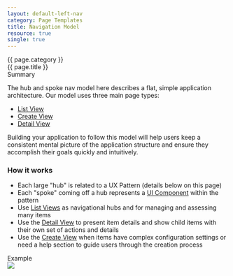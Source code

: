 ```yaml
---
layout: default-left-nav
category: Page Templates
title: Navigation Model
resource: true
single: true
---
```

<div class="rs-detail-header">
  <div class="rs-detail-header-subtitle">{{ page.category }}</div>
  <div class="rs-detail-header-title">{{ page.title }}</div>
</div>
<div class="rs-detail-section">
  <div class="rs-detail-section-header">
    <div class="rs-detail-section-title">Summary</div>
  </div>
  <div class="rs-detail-section-body">
    <p>The hub and spoke nav model here describes a flat, simple application architecture. Our model uses three main page types:</p>
    <ul>
      <li><a href="{{site.baseurl}}/page-templates/01-list-view.html">List View</a></li>
      <li><a href="{{site.baseurl}}/page-templates/02-create-view.html">Create View</a></li>
      <li><a href="{{site.baseurl}}/page-templates/03-detail-view.html">Detail View</a></li>
    </ul>
    <p>Building your application to follow this model will help users keep a consistent mental picture of the application structure and ensure they accomplish their goals quickly and intuitively. </p>
    <h3>How it works</h3>
    <ul>
      <li>Each large "hub" is related to a UX Pattern (details below on this page)</li>
      <li>Each "spoke" coming off a hub represents a <a href="{{ site.baseurl }}/ui-components">UI Component</a> within the pattern</li>
      <li>Use <a target="blank" href="{{ site.baseurl }}/demos">List Views</a> as navigational hubs and for managing and assessing many items</li>
      <li>Use the <a href="#detail-view">Detail View</a> to present item details and show child items with their own set of actions and details</li>
      <li>Use the <a href="#create-view">Create View</a> when items have complex configuration settings or need a help section to guide users through the creation process</li>
    </ul>
  </div>
</div>
<div class="rs-detail-section">
  <div class="rs-detail-section-header">
    <div class="rs-detail-section-title">Example</div>
  </div>
  <div class="rs-detail-section-body">
    <img src="{{site.baseurl}}/img/hub-and-spoke.svg">
  </div>
</div>